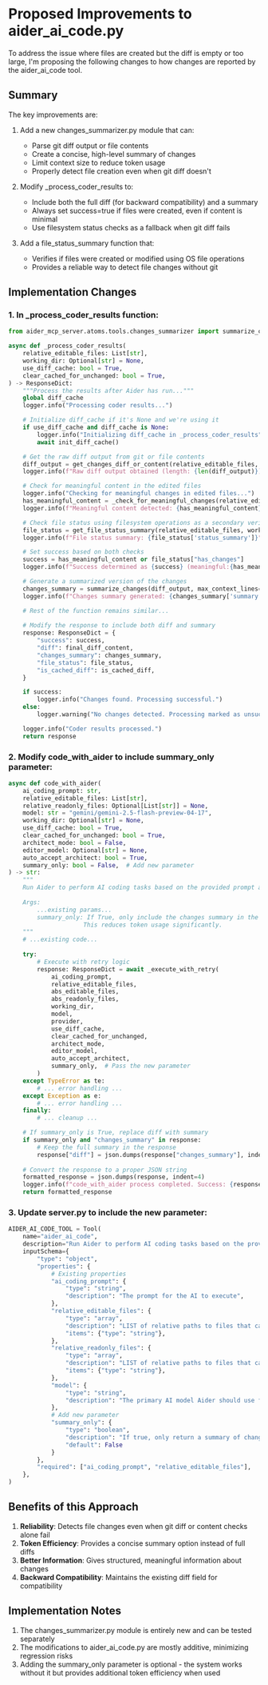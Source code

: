 # Proposed Improvements to aider_ai_code.py

To address the issue where files are created but the diff is empty or too large, I'm proposing the following changes to how changes are reported by the aider_ai_code tool.

## Summary

The key improvements are:

1. Add a new changes_summarizer.py module that can:
   - Parse git diff output or file contents
   - Create a concise, high-level summary of changes
   - Limit context size to reduce token usage
   - Properly detect file creation even when git diff doesn't

2. Modify _process_coder_results to:
   - Include both the full diff (for backward compatibility) and a summary
   - Always set success=true if files were created, even if content is minimal
   - Use filesystem status checks as a fallback when git diff fails

3. Add a file_status_summary function that:
   - Verifies if files were created or modified using OS file operations
   - Provides a reliable way to detect file changes without git

## Implementation Changes

### 1. In _process_coder_results function:

```python
from aider_mcp_server.atoms.tools.changes_summarizer import summarize_changes, get_file_status_summary

async def _process_coder_results(
    relative_editable_files: List[str],
    working_dir: Optional[str] = None,
    use_diff_cache: bool = True,
    clear_cached_for_unchanged: bool = True,
) -> ResponseDict:
    """Process the results after Aider has run..."""
    global diff_cache
    logger.info("Processing coder results...")

    # Initialize diff_cache if it's None and we're using it
    if use_diff_cache and diff_cache is None:
        logger.info("Initializing diff_cache in _process_coder_results")
        await init_diff_cache()

    # Get the raw diff output from git or file contents
    diff_output = get_changes_diff_or_content(relative_editable_files, working_dir)
    logger.info(f"Raw diff output obtained (length: {len(diff_output)}).")

    # Check for meaningful content in the edited files
    logger.info("Checking for meaningful changes in edited files...")
    has_meaningful_content = _check_for_meaningful_changes(relative_editable_files, working_dir)
    logger.info(f"Meaningful content detected: {has_meaningful_content}")

    # Check file status using filesystem operations as a secondary verification
    file_status = get_file_status_summary(relative_editable_files, working_dir)
    logger.info(f"File status summary: {file_status['status_summary']}")

    # Set success based on both checks
    success = has_meaningful_content or file_status["has_changes"]
    logger.info(f"Success determined as {success} (meaningful:{has_meaningful_content}, file_changes:{file_status['has_changes']})")

    # Generate a summarized version of the changes
    changes_summary = summarize_changes(diff_output, max_context_lines=3, max_files=10, max_file_kb=5)
    logger.info(f"Changes summary generated: {changes_summary['summary']}")

    # Rest of the function remains similar...
    
    # Modify the response to include both diff and summary
    response: ResponseDict = {
        "success": success,
        "diff": final_diff_content,
        "changes_summary": changes_summary,
        "file_status": file_status,
        "is_cached_diff": is_cached_diff,
    }

    if success:
        logger.info("Changes found. Processing successful.")
    else:
        logger.warning("No changes detected. Processing marked as unsuccessful.")

    logger.info("Coder results processed.")
    return response
```

### 2. Modify code_with_aider to include summary_only parameter:

```python
async def code_with_aider(
    ai_coding_prompt: str,
    relative_editable_files: List[str],
    relative_readonly_files: Optional[List[str]] = None,
    model: str = "gemini/gemini-2.5-flash-preview-04-17",
    working_dir: Optional[str] = None,
    use_diff_cache: bool = True,
    clear_cached_for_unchanged: bool = True,
    architect_mode: bool = False,
    editor_model: Optional[str] = None,
    auto_accept_architect: bool = True,
    summary_only: bool = False,  # Add new parameter
) -> str:
    """
    Run Aider to perform AI coding tasks based on the provided prompt and files.
    
    Args:
        ...existing params...
        summary_only: If True, only include the changes summary in the response, not the full diff.
                     This reduces token usage significantly.
    """
    # ...existing code...
    
    try:
        # Execute with retry logic
        response: ResponseDict = await _execute_with_retry(
            ai_coding_prompt,
            relative_editable_files,
            abs_editable_files,
            abs_readonly_files,
            working_dir,
            model,
            provider,
            use_diff_cache,
            clear_cached_for_unchanged,
            architect_mode,
            editor_model,
            auto_accept_architect,
            summary_only,  # Pass the new parameter
        )
    except TypeError as te:
        # ... error handling ...
    except Exception as e:
        # ... error handling ...
    finally:
        # ... cleanup ...

    # If summary_only is True, replace diff with summary
    if summary_only and "changes_summary" in response:
        # Keep the full summary in the response
        response["diff"] = json.dumps(response["changes_summary"], indent=2)
        
    # Convert the response to a proper JSON string
    formatted_response = json.dumps(response, indent=4)
    logger.info(f"code_with_aider process completed. Success: {response['success']}")
    return formatted_response
```

### 3. Update server.py to include the new parameter:

```python
AIDER_AI_CODE_TOOL = Tool(
    name="aider_ai_code",
    description="Run Aider to perform AI coding tasks based on the provided prompt and files",
    inputSchema={
        "type": "object",
        "properties": {
            # Existing properties
            "ai_coding_prompt": {
                "type": "string",
                "description": "The prompt for the AI to execute",
            },
            "relative_editable_files": {
                "type": "array",
                "description": "LIST of relative paths to files that can be edited",
                "items": {"type": "string"},
            },
            "relative_readonly_files": {
                "type": "array",
                "description": "LIST of relative paths to files that can be read but not edited",
                "items": {"type": "string"},
            },
            "model": {
                "type": "string",
                "description": "The primary AI model Aider should use for generating code",
            },
            # Add new parameter
            "summary_only": {
                "type": "boolean",
                "description": "If true, only return a summary of changes instead of full diff (reduces token usage)",
                "default": False
            }
        },
        "required": ["ai_coding_prompt", "relative_editable_files"],
    },
)
```

## Benefits of this Approach

1. **Reliability**: Detects file changes even when git diff or content checks alone fail
2. **Token Efficiency**: Provides a concise summary option instead of full diffs
3. **Better Information**: Gives structured, meaningful information about changes
4. **Backward Compatibility**: Maintains the existing diff field for compatibility

## Implementation Notes

1. The changes_summarizer.py module is entirely new and can be tested separately
2. The modifications to aider_ai_code.py are mostly additive, minimizing regression risks
3. Adding the summary_only parameter is optional - the system works without it but provides additional token efficiency when used
